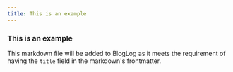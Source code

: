 ```yaml
---
title: This is an example
---
```


### This is an example
This markdown file will be added to BlogLog as it meets the requirement of having the ```title``` field in the markdown's frontmatter.
